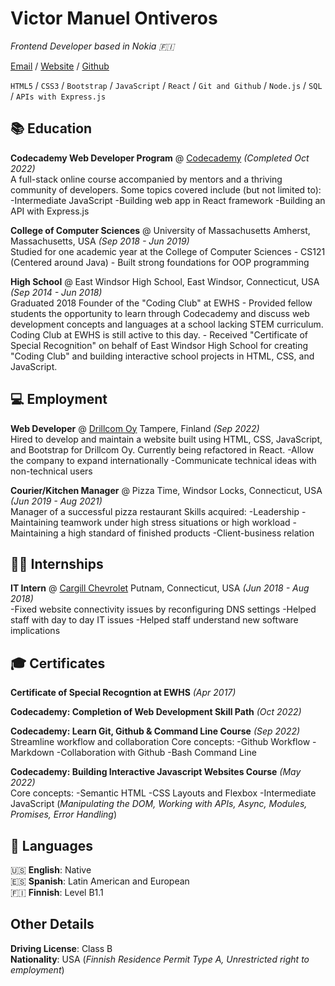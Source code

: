 # Victor Manuel Ontiveros

_Frontend Developer based in Nokia 🇫🇮_ <br>

[Email](mailto:vontiverosewhs@gmail.com) / [Website](https://vicontiveros00.github.io/) / [Github](https://github.com/vicontiveros00)

`HTML5` / `CSS3` / `Bootstrap` / `JavaScript` / `React` / `Git and Github` / `Node.js` / `SQL` / `APIs with Express.js`

## 📚 Education

**Codecademy Web Developer Program** @ [Codecademy](https://www.codecademy.com/) _(Completed Oct 2022)_ <br>
A full-stack online course accompanied by mentors and a thriving community of developers.
Some topics covered include (but not limited to):
    -Intermediate JavaScript
    -Building web app in React framework
    -Building an API with Express.js

**College of Computer Sciences** @ University of Massachusetts Amherst, Massachusetts, USA _(Sep 2018 - Jun 2019)_ <br>
Studied for one academic year at the College of Computer Sciences
    - CS121 (Centered around Java)
    - Built strong foundations for OOP programming

**High School** @ East Windsor High School, East Windsor, Connecticut, USA _(Sep 2014 - Jun 2018)_ <br>
Graduated 2018
Founder of the "Coding Club" at EWHS
    - Provided fellow students the opportunity to learn through Codecademy and discuss web development concepts and languages at a school lacking STEM curriculum. Coding Club at EWHS is still active to this day.
    - Received "Certificate of Special Recognition" on behalf of East Windsor High School for creating "Coding Club" and building interactive school projects in HTML, CSS, and JavaScript.

## 💻 Employment 

**Web Developer** @ [Drillcom Oy](https://www.drillcom.fi/) Tampere, Finland _(Sep 2022)_ <br>
Hired to develop and maintain a website built using HTML, CSS, JavaScript, and
Bootstrap for Drillcom Oy. Currently being refactored in React.
    -Allow the company to expand internationally
    -Communicate technical ideas with non-technical users

**Courier/Kitchen Manager** @ Pizza Time, Windsor Locks, Connecticut, USA _(Jun 2019 - Aug 2021)_ <br>
Manager of a successful pizza restaurant
Skills acquired:
    -Leadership
    -Maintaining teamwork under high stress situations or high workload
    -Maintaining a high standard of finished products
    -Client-business relation

## 🙋‍♂️ Internships

**IT Intern** @ [Cargill Chevrolet](https://www.cargillchev.com/) Putnam, Connecticut, USA _(Jun 2018 - Aug 2018)_ <br>
    -Fixed website connectivity issues by reconfiguring DNS settings
    -Helped staff with day to day IT issues
    -Helped staff understand new software implications

## 🎓 Certificates

**Certificate of Special Recogntion at EWHS** _(Apr 2017)_ <br>

**Codecademy: Completion of Web Development Skill Path** _(Oct 2022)_ <br>

**Codecademy: Learn Git, Github & Command Line Course** _(Sep 2022)_ <br>
Streamline workflow and collaboration
Core concepts:
    -Github Workflow
    -Markdown
    -Collaboration with Github
    -Bash Command Line

**Codecademy: Building Interactive Javascript Websites Course** _(May 2022)_ <br>
Core concepts:
    -Semantic HTML
    -CSS Layouts and Flexbox
    -Intermediate JavaScript (_Manipulating the DOM, Working with APIs, Async, Modules, Promises, Error Handling_)

## 💬 Languages

🇺🇸 **English**: Native <br>
🇪🇸 **Spanish**: Latin American and European <br>
🇫🇮 **Finnish**: Level B1.1<br>

## Other Details

**Driving License**: Class B <br>
**Nationality**: USA (_Finnish Residence Permit Type A, Unrestricted right to employment_)
<br><br>